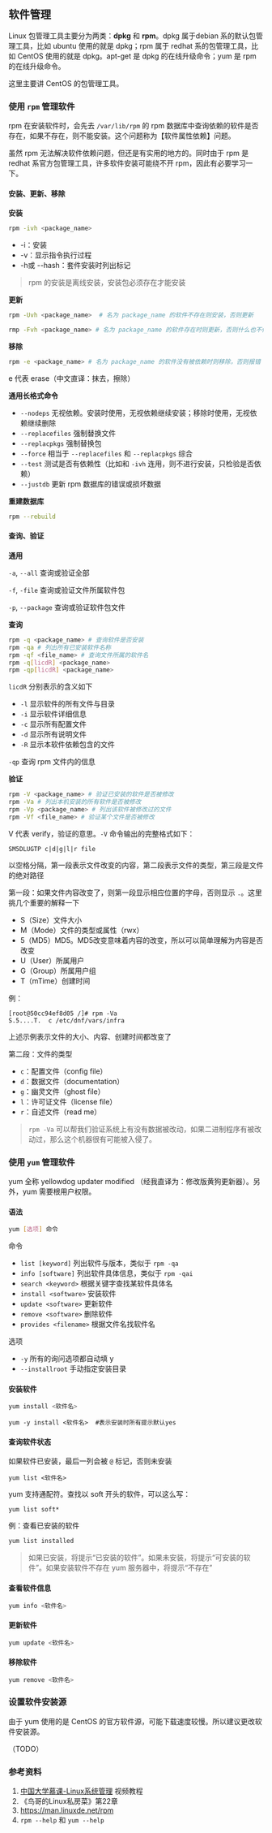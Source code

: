 ## 软件管理

Linux 包管理工具主要分为两类：**dpkg** 和 **rpm**。dpkg 属于debian 系的默认包管理工具，比如 ubuntu 使用的就是 dpkg；rpm 属于 redhat 系的包管理工具，比如 CentOS 使用的就是 dpkg。apt-get 是 dpkg 的在线升级命令；yum 是 rpm 的在线升级命令。

这里主要讲 CentOS 的包管理工具。

### 使用 `rpm` 管理软件

rpm 在安装软件时，会先去 `/var/lib/rpm` 的 rpm 数据库中查询依赖的软件是否存在，如果不存在，则不能安装。这个问题称为【软件属性依赖】问题。

虽然 rpm 无法解决软件依赖问题，但还是有实用的地方的。同时由于 rpm 是 redhat 系官方包管理工具，许多软件安装可能绕不开 rpm，因此有必要学习一下。

#### 安装、更新、移除

**安装**

```bash
rpm -ivh <package_name>
```

- -i：安装
- -v：显示指令执行过程
- -h或 --hash：套件安装时列出标记

> rpm 的安装是离线安装，安装包必须存在才能安装

**更新**

```bash
rpm -Uvh <package_name>  # 名为 package_name 的软件不存在则安装，否则更新
```

```bash
rmp -Fvh <package_name> # 名为 package_name 的软件存在时则更新，否则什么也不做
```

**移除**

```bash
rpm -e <package_name> # 名为 package_name 的软件没有被依赖时则移除，否则报错
```

e 代表 erase（中文直译：抹去，擦除）

**通用长格式命令**

* `--nodeps` 无视依赖。安装时使用，无视依赖继续安装；移除时使用，无视依赖继续删除
* `--replacefiles` 强制替换文件
* `--replacpkgs` 强制替换包
* `--force` 相当于 `--replacefiles` 和 `--replacpkgs` 综合
* `--test` 测试是否有依赖性（比如和 `-ivh` 连用，则不进行安装，只检验是否依赖）
* `--justdb` 更新 rpm 数据库的错误或损坏数据

**重建数据库**

```bash
rpm --rebuild
```

#### 查询、验证

**通用**

`-a`, `--all` 查询或验证全部

`-f`, `-file` 查询或验证文件所属软件包

`-p`, `--package` 查询或验证软件包文件

**查询**

```bash
rpm -q <package_name> # 查询软件是否安装
rpm -qa # 列出所有已安装软件名称
rpm -qf <file_name> # 查询文件所属的软件名
rpm -q[licdR] <package_name> 
rpm -qp[licdR] <package_name>
```

`licdR` 分别表示的含义如下

* `-l` 显示软件的所有文件与目录
* `-i` 显示软件详细信息
* `-c` 显示所有配置文件
* `-d` 显示所有说明文件
* `-R` 显示本软件依赖包含的文件

`-qp` 查询 rpm 文件内的信息

**验证**

```bash
rpm -V <package_name> # 验证已安装的软件是否被修改
rpm -Va # 列出本机安装的所有软件是否被修改
rpm -Vp <package_name> # 列出该软件被修改过的文件
rpm -Vf <file_name> # 验证某个文件是否被修改
```

V 代表 verify，验证的意思。`-V` 命令输出的完整格式如下：

```
SM5DLUGTP c|d|g|l|r file
```

以空格分隔，第一段表示文件改变的内容，第二段表示文件的类型，第三段是文件的绝对路径

第一段：如果文件内容改变了，则第一段显示相应位置的字母，否则显示 `.`。这里挑几个重要的解释一下

* S（Size）文件大小
* M（Mode）文件的类型或属性（rwx）
* 5（MD5）MD5。MD5改变意味着内容的改变，所以可以简单理解为内容是否改变
* U（User）所属用户
* G（Group）所属用户组
* T（mTime）创建时间

例：

```
[root@50cc94ef8d05 /]# rpm -Va
S.5....T.  c /etc/dnf/vars/infra
```

上述示例表示文件的大小、内容、创建时间都改变了

第二段：文件的类型

* `c`：配置文件（config file）
* `d`：数据文件（documentation）
* `g`：幽灵文件（ghost file）
* `l`：许可证文件（license file）
* `r`：自述文件（read me）

> `rpm -Va` 可以帮我们验证系统上有没有数据被改动，如果二进制程序有被改动过，那么这个机器很有可能被入侵了。

### 使用 `yum` 管理软件

yum 全称 yellowdog updater modified （经我直译为：修改版黄狗更新器）。另外，yum 需要根用户权限。

#### 语法

```bash
yum [选项] 命令
```

命令

- `list [keyword]` 列出软件与版本，类似于 `rpm -qa`
- `info [software]` 列出软件具体信息，类似于 `rpm -qai`
- `search <keyword>` 根据关键字查找某软件具体名
- `install <software>` 安装软件
- `update <software>` 更新软件
- `remove <software>` 删除软件
- `provides <filename>` 根据文件名找软件名

选项

- `-y` 所有的询问选项都自动填 y
- `--installroot` 手动指定安装目录

#### 安装软件

```bash
yum install <软件名>
```

```
yum -y install <软件名>  #表示安装时所有提示默认yes
```

#### 查询软件状态

如果软件已安装，最后一列会被 `@` 标记，否则未安装

```
yum list <软件名>
```

yum 支持通配符。查找以 soft 开头的软件，可以这么写：

```
yum list soft*
```

例：查看已安装的软件

```bash
yum list installed
```

> 如果已安装，将提示“已安装的软件”。如果未安装，将提示“可安装的软件”。如果安装软件不存在 yum 服务器中，将提示“不存在”

#### 查看软件信息

```bash
yum info <软件名>
```

#### 更新软件

```bash
yum update <软件名>
```

#### 移除软件

```bash
yum remove <软件名>
```

### 设置软件安装源

由于 yum 使用的是 CentOS 的官方软件源，可能下载速度较慢。所以建议更改软件安装源。

（TODO）

### 参考资料

1. [中国大学慕课-Linux系统管理](https://www.icourse163.org/course/NBCC-437004?tid=1002729007) 视频教程
2. 《鸟哥的Linux私房菜》第22章
3. https://man.linuxde.net/rpm
4. `rpm --help` 和 `yum --help`

